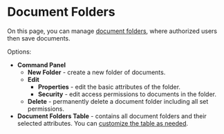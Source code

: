 # Document Folders
 
On this page, you can manage [document folders](../../../../alvao-asset-management/documents), where authorized users then save documents.
 
Options:
 
- **Command Panel**
    - **New Folder** - create a new folder of documents.
    - **Edit**
        - **Properties** - edit the basic attributes of the folder.
        - **Security** - edit access permissions to documents in the folder.
    - **Delete** - permanently delete a document folder including all set permissions.
- **Document Folders Table** - contains all document folders and their selected attributes. You can [customize the table as needed](../../../../alvao-asset-management/working-with-tables).
